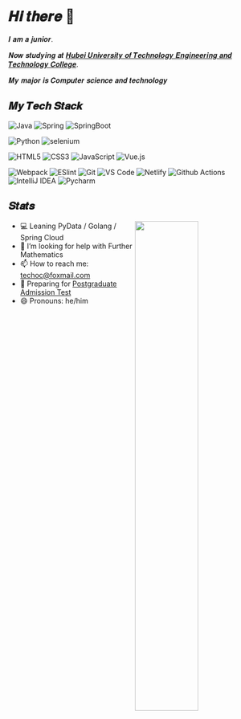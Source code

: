 # 𝑯𝒊 𝒕𝒉𝒆𝒓𝒆 👋
𝑰 𝒂𝒎 𝒂 𝒋𝒖𝒏𝒊𝒐𝒓. 

𝑵𝒐𝒘 𝒔𝒕𝒖𝒅𝒚𝒊𝒏𝒈 𝒂𝒕 [𝑯𝒖𝒃𝒆𝒊 𝑼𝒏𝒊𝒗𝒆𝒓𝒔𝒊𝒕𝒚 𝒐𝒇 𝑻𝒆𝒄𝒉𝒏𝒐𝒍𝒐𝒈𝒚 𝑬𝒏𝒈𝒊𝒏𝒆𝒆𝒓𝒊𝒏𝒈 𝒂𝒏𝒅 𝑻𝒆𝒄𝒉𝒏𝒐𝒍𝒐𝒈𝒚 𝑪𝒐𝒍𝒍𝒆𝒈𝒆](https://gcxy.hbut.edu.cn/).

𝑴𝒚 𝒎𝒂𝒋𝒐𝒓 𝒊𝒔 𝑪𝒐𝒎𝒑𝒖𝒕𝒆𝒓 𝒔𝒄𝒊𝒆𝒏𝒄𝒆 𝒂𝒏𝒅 𝒕𝒆𝒄𝒉𝒏𝒐𝒍𝒐𝒈𝒚

## 𝑴𝒚 𝑻𝒆𝒄𝒉 𝑺𝒕𝒂𝒄𝒌
![Java](https://img.shields.io/badge/-Java-007396?style=flat-square&logo=java&logoColor=ffffff)
![Spring](https://img.shields.io/badge/-Spring-6db33f?style=flat-square&logo=spring&logoColor=ffffff)
![SpringBoot](https://img.shields.io/badge/-SpringBoot-6db33f?style=flat-square&logo=spring&logoColor=ffffff)

![Python](https://img.shields.io/badge/-Python-3776AB?style=flat-square&logo=Python&logoColor=ffffff)
![selenium](https://img.shields.io/badge/-selenium-43B02A?style=flat-square&logo=selenium&logoColor=ffffff)


![HTML5](https://img.shields.io/badge/-HTML5-%23E44D27?style=flat-square&logo=html5&logoColor=ffffff)
![CSS3](https://img.shields.io/badge/-CSS3-%231572B6?style=flat-square&logo=css3)
![JavaScript](https://img.shields.io/badge/-JavaScript-%23F7DF1C?style=flat-square&logo=javascript&logoColor=000000&labelColor=%23F7DF1C&color=%23FFCE5A)
![Vue.js](https://img.shields.io/badge/-Vue.js-%232c3e50?style=flat-square&logo=Vue.js)

![Webpack](https://img.shields.io/badge/-Webpack-%232C3A42?style=flat-square&logo=webpack)
![ESlint](https://img.shields.io/badge/-ESLint-%234B32C3?style=flat-square&logo=eslint)
![Git](https://img.shields.io/badge/-Git-%23F05032?style=flat-square&logo=git&logoColor=%23ffffff)
![VS Code](https://img.shields.io/badge/-VSCode-%23007ACC?style=flat-square&logo=visual-studio-code)
![Netlify](https://img.shields.io/badge/-Netlify-%2300C7B7?style=flat-square&logo=netlify&logoColor=ffffff)
![Github Actions](https://img.shields.io/badge/-Github%20Actions-2088FF?style=flat-square&logo=Github-Actions&logoColor=ffffff)
![IntelliJ IDEA](https://img.shields.io/badge/-IntelliJ%20IDEA-000000?style=flat-square&logo=IntelliJ-IDEA&logoColor=ffffff)
![Pycharm](https://img.shields.io/badge/-Pycharm-000000?style=flat-square&logo=Pycharm&logoColor=ffffff)

## 𝑺𝒕𝒂𝒕𝒔
[<img align="right" width="50%" src="https://github-readme-stats.vercel.app/api?username=techoc&show_icons=true&bg_color=DEG,9890e3,b1f4cf">](https://metrics.lecoq.io/techoc?template=classic)

- 💻 Leaning PyData / Golang / Spring Cloud
- 🤔 I’m looking for help with Further Mathematics
- 📫 How to reach me: <a href="mailto:techoc@foxmail.com">techoc@foxmail.com</a>
- 🌱 Preparing for [Postgraduate Admission Test](https://en.wikipedia.org/wiki/Postgraduate_Admission_Test)
- 😄 Pronouns: he/him


